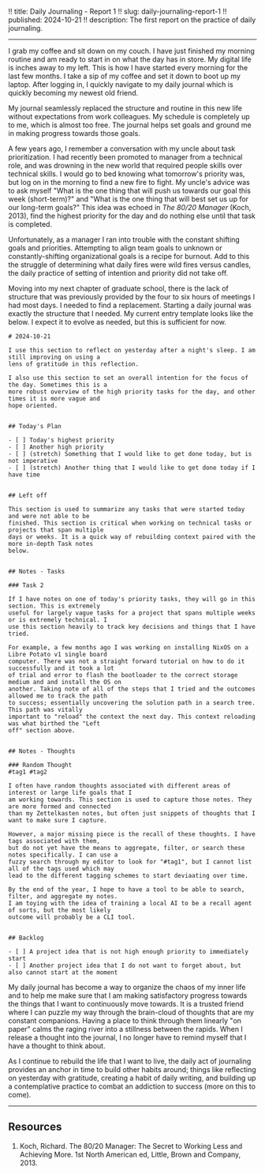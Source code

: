 !! title: Daily Journaling - Report 1
!! slug: daily-journaling-report-1
!! published: 2024-10-21
!! description: The first report on the practice of daily journaling.

---

I grab my coffee and sit down on my couch. I have just finished my morning routine and am ready to
start in on what the day has in store. My digital life is inches away to my left. This is how I have
started every morning for the last few months. I take a sip of my coffee and set it down to boot up
my laptop. After logging in, I quickly navigate to my daily journal which is quickly becoming my
newest old friend.

My journal seamlessly replaced the structure and routine in this new life without expectations from
work colleagues. My schedule is completely up to me, which is almost too free. The journal helps set
goals and ground me in making progress towards those goals.

A few years ago, I remember a conversation with my uncle about task prioritization. I had recently
been promoted to manager from a technical role, and was drowning in the new world that required
people skills over technical skills. I would go to bed knowing what tomorrow's priority was, but log
on in the morning to find a new fire to fight. My uncle's advice was to ask myself "What is the
one thing that will push us towards our goal this week (short-term)?" and "What is the one thing
that will best set us up for our long-term goals?" This idea was echoed in _The 80/20 Manager_
(Koch, 2013), find the highest priority for the day and do nothing else until that task is
completed.

Unfortunately, as a manager I ran into trouble with the constant shifting goals and priorities.
Attempting to align team goals to unknown or constantly-shifting organizational goals is a recipe
for burnout. Add to this the struggle of determining what daily fires were wild fires versus
candles, the daily practice of setting of intention and priority did not take off.

Moving into my next chapter of graduate school, there is the lack of structure that was previously
provided by the four to six hours of meetings I had most days. I needed to find a replacement.
Starting a daily journal was exactly the structure that I needed. My current entry template looks
like the below. I expect it to evolve as needed, but this is sufficient for now.

```
# 2024-10-21

I use this section to reflect on yesterday after a night's sleep. I am still improving on using a
lens of gratitude in this reflection.

I also use this section to set an overall intention for the focus of the day. Sometimes this is a
more robust overview of the high priority tasks for the day, and other times it is more vague and
hope oriented.


## Today's Plan

- [ ] Today's highest priority
- [ ] Another high priority
- [ ] (stretch) Something that I would like to get done today, but is not imperative
- [ ] (stretch) Another thing that I would like to get done today if I have time


## Left off

This section is used to summarize any tasks that were started today and were not able to be
finished. This section is critical when working on technical tasks or projects that span multiple
days or weeks. It is a quick way of rebuilding context paired with the more in-depth Task notes
below.


## Notes - Tasks

### Task 2

If I have notes on one of today's priority tasks, they will go in this section. This is extremely
useful for largely vague tasks for a project that spans multiple weeks or is extremely technical. I
use this section heavily to track key decisions and things that I have tried.

For example, a few months ago I was working on installing NixOS on a Libre Potato v1 single board
computer. There was not a straight forward tutorial on how to do it successfully and it took a lot
of trial and error to flash the bootloader to the correct storage medium and and install the OS on
another. Taking note of all of the steps that I tried and the outcomes allowed me to track the path
to success; essentially uncovering the solution path in a search tree. This path was vitally
important to "reload" the context the next day. This context reloading was what birthed the "Left
off" section above.


## Notes - Thoughts

### Random Thought
#tag1 #tag2

I often have random thoughts associated with different areas of interest or large life goals that I
am working towards. This section is used to capture those notes. They are more formed and connected
than my Zettelkasten notes, but often just snippets of thoughts that I want to make sure I capture.

However, a major missing piece is the recall of these thoughts. I have tags associated with them,
but do not yet have the means to aggregate, filter, or search these notes specifically. I can use a
fuzzy search through my editor to look for "#tag1", but I cannot list all of the tags used which may
lead to the different tagging schemes to start deviaating over time.

By the end of the year, I hope to have a tool to be able to search, filter, and aggregate my notes.
I am toying with the idea of training a local AI to be a recall agent of sorts, but the most likely
outcome will probably be a CLI tool.


## Backlog

- [ ] A project idea that is not high enough priority to immediately start
- [ ] Another project idea that I do not want to forget about, but also cannot start at the moment
```

My daily journal has become a way to organize the chaos of my inner life and to help me make sure
that I am making satisfactory progress towards the things that I want to continuously move towards.
It is a trusted friend where I can puzzle my way through the brain-cloud of thoughts that are my
constant companions. Having a place to think through them linearly "on paper" calms the raging river
into a stillness between the rapids. When I release a thought into the journal, I no longer have to
remind myself that I have a thought to think about. 

As I continue to rebuild the life that I want to live, the daily act of journaling provides an
anchor in time to build other habits around; things like reflecting on yesterday with gratitude,
creating a habit of daily writing, and building up a contemplative practice to combat an addiction
to success (more on this to come).


---

## Resources

1. Koch, Richard. The 80/20 Manager: The Secret to Working Less and Achieving More. 1st North American ed, Little, Brown and Company, 2013.

